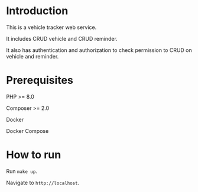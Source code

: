 # Introduction
This is a vehicle tracker web service.

It includes CRUD vehicle and CRUD reminder.

It also has authentication and authorization to check permission to CRUD on vehicle and reminder.

# Prerequisites
PHP >= 8.0

Composer >= 2.0

Docker

Docker Compose

# How to run
Run `make up`.

Navigate to `http://localhost`.
